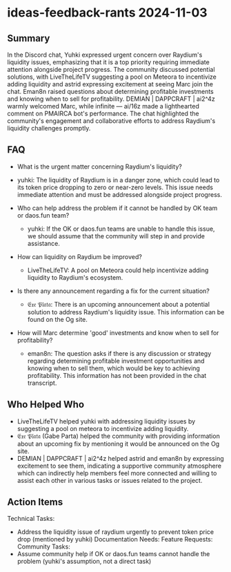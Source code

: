 # ideas-feedback-rants 2024-11-03

## Summary
 In the Discord chat, Yuhki expressed urgent concern over Raydium's liquidity issues, emphasizing that it is a top priority requiring immediate attention alongside project progress. The community discussed potential solutions, with LiveTheLifeTV suggesting a pool on Meteora to incentivize adding liquidity and astrid expressing excitement at seeing Marc join the chat. Eman8n raised questions about determining profitable investments and knowing when to sell for profitability. DEMIAN | DAPPCRAFT | ai2^4z warmly welcomed Marc, while infinite — ai/16z made a lighthearted comment on PMAIRCA bot's performance. The chat highlighted the community's engagement and collaborative efforts to address Raydium's liquidity challenges promptly.

## FAQ
 - What is the urgent matter concerning Raydium's liquidity?
  - yuhki: The liquidity of Raydium is in a danger zone, which could lead to its token price dropping to zero or near-zero levels. This issue needs immediate attention and must be addressed alongside project progress.

- Who can help address the problem if it cannot be handled by OK team or daos.fun team?
  - yuhki: If the OK or daos.fun teams are unable to handle this issue, we should assume that the community will step in and provide assistance.

- How can liquidity on Raydium be improved?
  - LiveTheLifeTV: A pool on Meteora could help incentivize adding liquidity to Raydium's ecosystem.

- Is there any announcement regarding a fix for the current situation?
  - 𝔈𝔵𝔢 𝔓𝔩𝔞𝔱𝔞: There is an upcoming announcement about a potential solution to address Raydium's liquidity issue. This information can be found on the Og site.

- How will Marc determine 'good' investments and know when to sell for profitability?
  - eman8n: The question asks if there is any discussion or strategy regarding determining profitable investment opportunities and knowing when to sell them, which would be key to achieving profitability. This information has not been provided in the chat transcript.

## Who Helped Who
 - LiveTheLifeTV helped yuhki with addressing liquidity issues by suggesting a pool on meteora to incentivize adding liquidity.
- 𝔈𝔵𝔢 𝔓𝔩𝔞𝔱𝔞 (Gabe Parta) helped the community with providing information about an upcoming fix by mentioning it would be announced on the Og site.
- DEMIAN | DAPPCRAFT | ai2^4z helped astrid and eman8n by expressing excitement to see them, indicating a supportive community atmosphere which can indirectly help members feel more connected and willing to assist each other in various tasks or issues related to the project.

## Action Items
 Technical Tasks:
  - Address the liquidity issue of raydium urgently to prevent token price drop (mentioned by yuhki)
Documentation Needs:
Feature Requests:
Community Tasks:
  - Assume community help if OK or daos.fun teams cannot handle the problem (yuhki's assumption, not a direct task)

